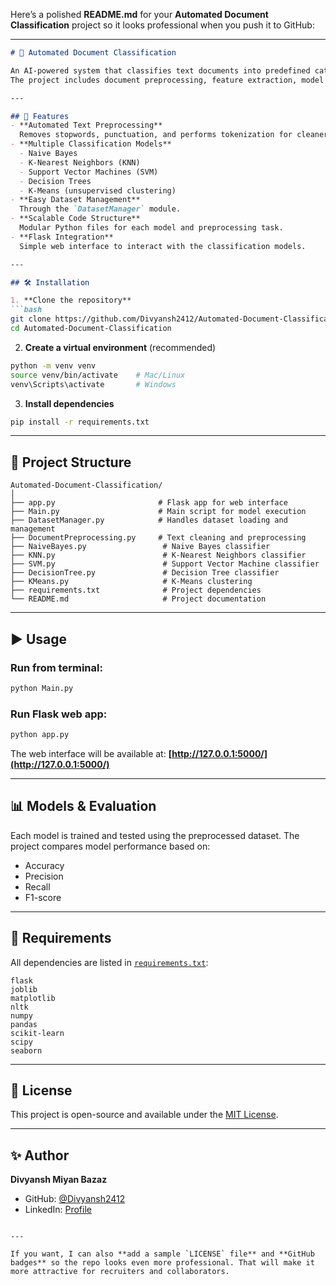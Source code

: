 Here’s a polished **README.md** for your **Automated Document Classification** project so it looks professional when you push it to GitHub:

---

````markdown
# 📄 Automated Document Classification

An AI-powered system that classifies text documents into predefined categories using multiple Machine Learning algorithms.  
The project includes document preprocessing, feature extraction, model training, and evaluation — all integrated into a simple and scalable Python-based application.

---

## 🚀 Features
- **Automated Text Preprocessing**  
  Removes stopwords, punctuation, and performs tokenization for cleaner input data.
- **Multiple Classification Models**  
  - Naive Bayes  
  - K-Nearest Neighbors (KNN)  
  - Support Vector Machines (SVM)  
  - Decision Trees  
  - K-Means (unsupervised clustering)
- **Easy Dataset Management**  
  Through the `DatasetManager` module.
- **Scalable Code Structure**  
  Modular Python files for each model and preprocessing task.
- **Flask Integration**  
  Simple web interface to interact with the classification models.

---

## 🛠️ Installation

1. **Clone the repository**
```bash
git clone https://github.com/Divyansh2412/Automated-Document-Classification.git
cd Automated-Document-Classification
````

2. **Create a virtual environment** (recommended)

```bash
python -m venv venv
source venv/bin/activate    # Mac/Linux
venv\Scripts\activate       # Windows
```

3. **Install dependencies**

```bash
pip install -r requirements.txt
```

---

## 📂 Project Structure

```
Automated-Document-Classification/
│
├── app.py                       # Flask app for web interface
├── Main.py                      # Main script for model execution
├── DatasetManager.py            # Handles dataset loading and management
├── DocumentPreprocessing.py     # Text cleaning and preprocessing
├── NaiveBayes.py                 # Naive Bayes classifier
├── KNN.py                        # K-Nearest Neighbors classifier
├── SVM.py                        # Support Vector Machine classifier
├── DecisionTree.py               # Decision Tree classifier
├── KMeans.py                     # K-Means clustering
├── requirements.txt              # Project dependencies
└── README.md                     # Project documentation
```

---

## ▶️ Usage

### Run from terminal:

```bash
python Main.py
```

### Run Flask web app:

```bash
python app.py
```

The web interface will be available at:
**[http://127.0.0.1:5000/](http://127.0.0.1:5000/)**

---

## 📊 Models & Evaluation

Each model is trained and tested using the preprocessed dataset.
The project compares model performance based on:

* Accuracy
* Precision
* Recall
* F1-score

---

## 📌 Requirements

All dependencies are listed in [`requirements.txt`](requirements.txt):

```
flask
joblib
matplotlib
nltk
numpy
pandas
scikit-learn
scipy
seaborn
```

---

## 📜 License

This project is open-source and available under the [MIT License](LICENSE).

---

## ✨ Author

**Divyansh Miyan Bazaz**

* GitHub: [@Divyansh2412](https://github.com/Divyansh2412)
* LinkedIn: [Profile](https://www.linkedin.com/in/divyansh-miyan-bazaz-723792231/)

```

---

If you want, I can also **add a sample `LICENSE` file** and **GitHub badges** so the repo looks even more professional. That will make it more attractive for recruiters and collaborators.
```
